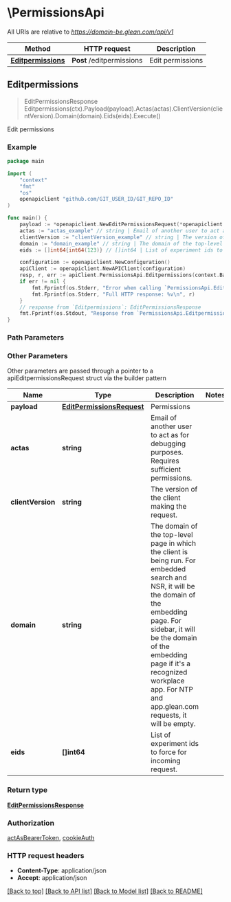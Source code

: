# \PermissionsApi

All URIs are relative to *https://domain-be.glean.com/api/v1*

Method | HTTP request | Description
------------- | ------------- | -------------
[**Editpermissions**](PermissionsApi.md#Editpermissions) | **Post** /editpermissions | Edit permissions



## Editpermissions

> EditPermissionsResponse Editpermissions(ctx).Payload(payload).Actas(actas).ClientVersion(clientVersion).Domain(domain).Eids(eids).Execute()

Edit permissions



### Example

```go
package main

import (
    "context"
    "fmt"
    "os"
    openapiclient "github.com/GIT_USER_ID/GIT_REPO_ID"
)

func main() {
    payload := *openapiclient.NewEditPermissionsRequest(*openapiclient.NewPermissions(false, false, false, false, false)) // EditPermissionsRequest | Permissions
    actas := "actas_example" // string | Email of another user to act as for debugging purposes. Requires sufficient permissions. (optional)
    clientVersion := "clientVersion_example" // string | The version of the client making the request. (optional)
    domain := "domain_example" // string | The domain of the top-level page in which the client is being run. For embedded search and NSR, it will be the domain of the embedding page. For sidebar, it will be the domain of the embedding page if it's a recognized workplace app. For NTP and app.glean.com requests, it will be empty. (optional)
    eids := []int64{int64(123)} // []int64 | List of experiment ids to force for incoming request. (optional)

    configuration := openapiclient.NewConfiguration()
    apiClient := openapiclient.NewAPIClient(configuration)
    resp, r, err := apiClient.PermissionsApi.Editpermissions(context.Background()).Payload(payload).Actas(actas).ClientVersion(clientVersion).Domain(domain).Eids(eids).Execute()
    if err != nil {
        fmt.Fprintf(os.Stderr, "Error when calling `PermissionsApi.Editpermissions``: %v\n", err)
        fmt.Fprintf(os.Stderr, "Full HTTP response: %v\n", r)
    }
    // response from `Editpermissions`: EditPermissionsResponse
    fmt.Fprintf(os.Stdout, "Response from `PermissionsApi.Editpermissions`: %v\n", resp)
}
```

### Path Parameters



### Other Parameters

Other parameters are passed through a pointer to a apiEditpermissionsRequest struct via the builder pattern


Name | Type | Description  | Notes
------------- | ------------- | ------------- | -------------
 **payload** | [**EditPermissionsRequest**](EditPermissionsRequest.md) | Permissions | 
 **actas** | **string** | Email of another user to act as for debugging purposes. Requires sufficient permissions. | 
 **clientVersion** | **string** | The version of the client making the request. | 
 **domain** | **string** | The domain of the top-level page in which the client is being run. For embedded search and NSR, it will be the domain of the embedding page. For sidebar, it will be the domain of the embedding page if it&#39;s a recognized workplace app. For NTP and app.glean.com requests, it will be empty. | 
 **eids** | **[]int64** | List of experiment ids to force for incoming request. | 

### Return type

[**EditPermissionsResponse**](EditPermissionsResponse.md)

### Authorization

[actAsBearerToken](../README.md#actAsBearerToken), [cookieAuth](../README.md#cookieAuth)

### HTTP request headers

- **Content-Type**: application/json
- **Accept**: application/json

[[Back to top]](#) [[Back to API list]](../README.md#documentation-for-api-endpoints)
[[Back to Model list]](../README.md#documentation-for-models)
[[Back to README]](../README.md)


